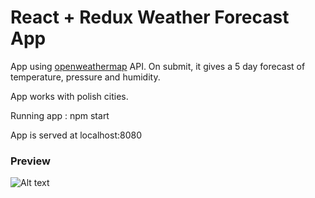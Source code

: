 # React + Redux Weather Forecast App

App using [openweathermap](https://openweathermap.org/api) API.
On submit, it gives a 5 day forecast of temperature, pressure and humidity.

App works with polish cities.

Running app : npm start 

App is served at localhost:8080 

### Preview

![Alt text](https://raw.githubusercontent.com/mroozspace/WeatherApp/master/weather-app.png)

